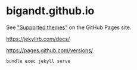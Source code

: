 # bigandt.github.io

See ["Supported themes"](https://pages.github.com/themes/) on the GitHub Pages site. 

https://jekyllrb.com/docs/

https://pages.github.com/versions/

```
bundle exec jekyll serve
```